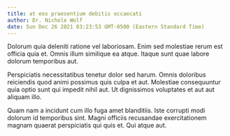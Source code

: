 ```yaml
---
title: at eos praesentium debitis occaecati
author: Dr. Nichole Wolf
date: Sun Dec 26 2021 03:23:53 GMT-0500 (Eastern Standard Time)
---
```

Dolorum quia deleniti ratione vel laboriosam. Enim sed molestiae rerum est officia quia et. Omnis illum similique ea atque. Itaque sunt quae labore dolorum temporibus aut.

 Perspiciatis necessitatibus tenetur dolor sed harum. Omnis doloribus reiciendis quod animi possimus quis culpa et aut. Molestiae consequuntur quia optio sunt qui impedit nihil aut. Ut dignissimos voluptates et aut aut aliquam illo.

 Quam nam a incidunt cum illo fuga amet blanditiis. Iste corrupti modi dolorum id temporibus sint. Magni officiis recusandae exercitationem magnam quaerat perspiciatis qui quis et. Qui atque aut.